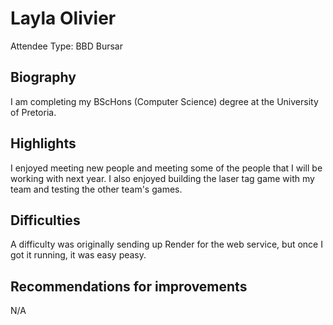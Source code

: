 # Layla Olivier

Attendee Type: BBD Bursar 

## Biography

I am completing my BScHons (Computer Science) degree at the University of Pretoria. 

## Highlights

I enjoyed meeting new people and meeting some of the people that I will be working with next year. I also enjoyed building the laser tag game with my team and testing the other team's games.

## Difficulties

A difficulty was originally sending up Render for the web service, but once I got it running, it was easy peasy.

## Recommendations for improvements

N/A 